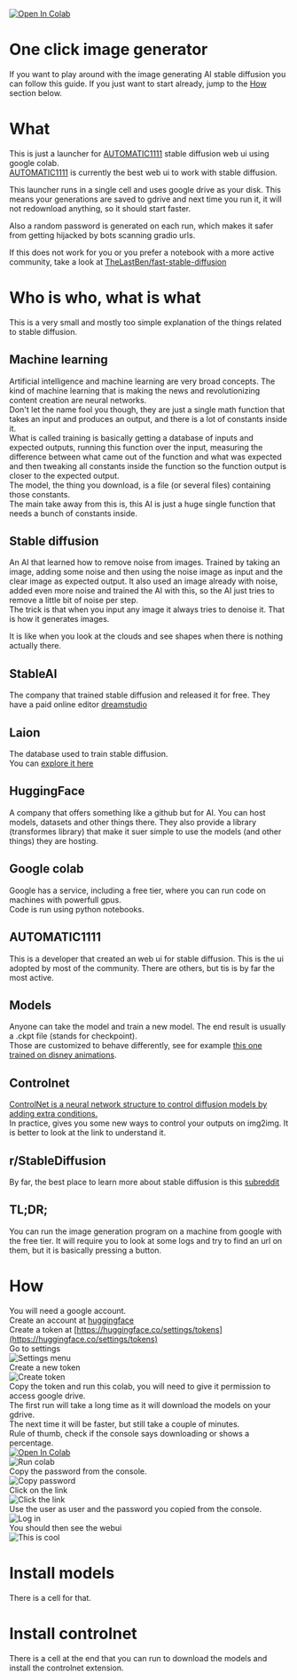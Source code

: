 [![Open In Colab](https://colab.research.google.com/assets/colab-badge.svg)](https://colab.research.google.com/github/beothorn/OneClickStableDifusionAutomatic1111Colab/blob/main/StableDifusionAutomatic1111.ipynb)  

# One click image generator

If you want to play around with the image generating AI stable diffusion you can follow this guide. If you just want to start already, jump to the [How](https://github.com/beothorn/OneClickStableDifusionAutomatic1111Colab#how) section below.

# What

This is just a launcher for [AUTOMATIC1111](https://github.com/AUTOMATIC1111/stable-diffusion-webui) stable diffusion web ui using google colab.  
[AUTOMATIC1111](https://github.com/AUTOMATIC1111/stable-diffusion-webui) is currently the best web ui to work with stable diffusion.  

This launcher runs in a single cell and uses google drive as your disk. This means your generations are saved to gdrive and next time you run it, it will not redownload anything, so it should start faster.  

Also a random password is generated on each run, which makes it safer from getting hijacked by bots scanning gradio urls.  

If this does not work for you or you prefer a notebook with a more active community, take a look at [TheLastBen/fast-stable-diffusion](https://github.com/TheLastBen/fast-stable-diffusion)

# Who is who, what is what

This is a very small and mostly too simple explanation of the things related to stable diffusion.

## Machine learning

Artificial intelligence and machine learning are very broad concepts. The kind of machine learning that is making the news and revolutionizing content creation are neural networks.  
Don't let the name fool you though, they are just a single math function that takes an input and produces an output, and there is a lot of constants inside it.  
What is called training is basically getting a database of inputs and expected outputs, running this function over the input, measuring the difference between what came out of the function and what was expected and then tweaking all constants inside the function so the function output is closer to the expected output.  
The model, the thing you download, is a file (or several files) containing those constants.  
The main take away from this is, this AI is just a huge single function that needs a bunch of constants inside.  

## Stable diffusion

An AI that learned how to remove noise from images. Trained by taking an image, adding some noise and then using the noise image as input and the clear image as expected output. It also used an image already with noise, added even more noise and trained the AI with this, so the AI just tries to remove a little bit of noise per step.  
The trick is that when you input any image it always tries to denoise it. That is how it generates images.  

It is like when you look at the clouds and see shapes when there is nothing actually there.  

## StableAI

The company  that trained stable diffusion and released it for free. They have a paid online editor [dreamstudio](https://beta.dreamstudio.ai)

## Laion

The database used to train stable diffusion.  
You can [explore it here](https://laion-aesthetic.datasette.io/laion-aesthetic-6pls/images)

## HuggingFace

A company that offers something like a github but for AI. You can host models, datasets and other things there. They also provide a library (transformes library) that make it suer simple to use the models (and other things) they are hosting.  

## Google colab

Google has a service, including a free tier, where you can run code on machines with powerfull gpus.  
Code is run using python notebooks.  
 
## AUTOMATIC1111

This is a developer that created an web ui for stable diffusion. This is the ui adopted by most of the community. There are others, but tis is by far the most active.  

## Models

Anyone can take the model and train a new model. The end result is usually a .ckpt file (stands for checkpoint).  
Those are customized to behave differently, see for example [this one trained on disney animations](https://huggingface.co/nitrosocke/mo-di-diffusion).

## Controlnet

[ControlNet is a neural network structure to control diffusion models by adding extra conditions.](https://github.com/lllyasviel/ControlNet)  
In practice, gives you some new ways to control your outputs on img2img. It is better to look at the link to understand it.  

## r/StableDiffusion

By far, the best place to learn more about stable diffusion is this [subreddit](https://www.reddit.com/r/StableDiffusion)

## TL;DR;

You can run the image generation program on a machine from google with the free tier. It will require you to look at some logs and try to find an url on them, but it is basically pressing a button.

# How

You will need a google account.  
Create an account at [huggingface](https://huggingface.co)  
Create a token at [https://huggingface.co/settings/tokens](https://huggingface.co/settings/tokens)  
Go to settings  
![Settings menu](https://github.com/beothorn/OneClickStableDifusionAutomatic1111Colab/raw/main/hfSettings.png)  
Create a new token  
![Create token](https://github.com/beothorn/OneClickStableDifusionAutomatic1111Colab/raw/main/hfToken.png)  
Copy the token and run this colab, you will need to give it permission to access google drive.  
The first run will take a long time as it will download the models on your gdrive.  
The next time it will be faster, but still take a couple of minutes.  
Rule of thumb, check if the console says downloading or shows a percentage.  
[![Open In Colab](https://colab.research.google.com/assets/colab-badge.svg)](https://colab.research.google.com/github/beothorn/OneClickStableDifusionAutomatic1111Colab/blob/main/StableDifusionAutomatic1111.ipynb)  
![Run colab](https://github.com/beothorn/OneClickStableDifusionAutomatic1111Colab/raw/main/colabRun.png)  
Copy the password from the console.  
![Copy password](https://github.com/beothorn/OneClickStableDifusionAutomatic1111Colab/raw/main/colabUserPass.png)  
Click on the link  
![Click the link](https://github.com/beothorn/OneClickStableDifusionAutomatic1111Colab/raw/main/colabLink.png)  
Use the user as user and the password you copied from the console.  
![Log in](https://github.com/beothorn/OneClickStableDifusionAutomatic1111Colab/raw/main/gradioLogin.png)  
You should then see the webui  
![This is cool](https://github.com/beothorn/OneClickStableDifusionAutomatic1111Colab/raw/main/webUi.png)

# Install models

There is a cell for that.

# Install controlnet

There is a cell at the end that you can run to download the models and install the controlnet extension.  

